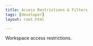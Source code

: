 ```yaml
---
title: Access Restrictions & Filters
tags: [developer]
layout: root.html

---
```


Workspace access restrictions.

